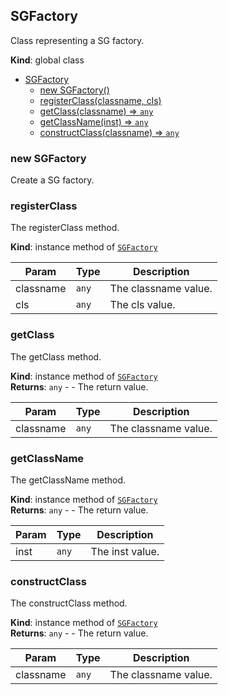 <a name="SGFactory"></a>

## SGFactory
Class representing a SG factory.

**Kind**: global class  

* [SGFactory](#SGFactory)
    * [new SGFactory()](#new-SGFactory)
    * [registerClass(classname, cls)](#registerClass)
    * [getClass(classname) ⇒ <code>any</code>](#getClass)
    * [getClassName(inst) ⇒ <code>any</code>](#getClassName)
    * [constructClass(classname) ⇒ <code>any</code>](#constructClass)

<a name="new_SGFactory_new"></a>

### new SGFactory
Create a SG factory.

<a name="SGFactory+registerClass"></a>

### registerClass
The registerClass method.

**Kind**: instance method of [<code>SGFactory</code>](#SGFactory)  

| Param | Type | Description |
| --- | --- | --- |
| classname | <code>any</code> | The classname value. |
| cls | <code>any</code> | The cls value. |

<a name="SGFactory+getClass"></a>

### getClass
The getClass method.

**Kind**: instance method of [<code>SGFactory</code>](#SGFactory)  
**Returns**: <code>any</code> - - The return value.  

| Param | Type | Description |
| --- | --- | --- |
| classname | <code>any</code> | The classname value. |

<a name="SGFactory+getClassName"></a>

### getClassName
The getClassName method.

**Kind**: instance method of [<code>SGFactory</code>](#SGFactory)  
**Returns**: <code>any</code> - - The return value.  

| Param | Type | Description |
| --- | --- | --- |
| inst | <code>any</code> | The inst value. |

<a name="SGFactory+constructClass"></a>

### constructClass
The constructClass method.

**Kind**: instance method of [<code>SGFactory</code>](#SGFactory)  
**Returns**: <code>any</code> - - The return value.  

| Param | Type | Description |
| --- | --- | --- |
| classname | <code>any</code> | The classname value. |

